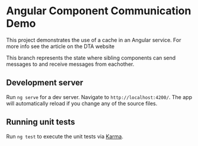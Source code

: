# Angular Component Communication Demo

This project demonstrates the use of a cache in an Angular service. For more info see the article on the DTA website

This branch represents the state where sibling components can send messages to and receive messages from eachother.

## Development server

Run `ng serve` for a dev server. Navigate to `http://localhost:4200/`. The app will automatically reload if you change any of the source files.

## Running unit tests

Run `ng test` to execute the unit tests via [Karma](https://karma-runner.github.io).
